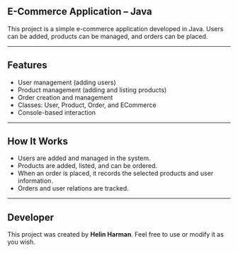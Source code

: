 ## E-Commerce Application – Java

This project is a simple e-commerce application developed in Java. Users can be added, products can be managed, and orders can be placed.

---

##  Features

- User management (adding users)  
- Product management (adding and listing products)  
- Order creation and management  
- Classes: User, Product, Order, and ECommerce  
- Console-based interaction  

---

##  How It Works

- Users are added and managed in the system.  
- Products are added, listed, and can be ordered.  
- When an order is placed, it records the selected products and user information.  
- Orders and user relations are tracked.  

---

##  Developer

This project was created by **Helin Harman**. Feel free to use or modify it as you wish.
